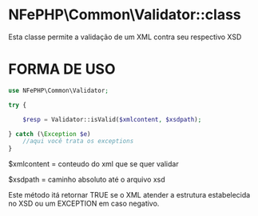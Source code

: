 # NFePHP\Common\Validator::class

Esta classe permite a validação de um XML contra seu respectivo XSD

# FORMA DE USO

```php
use NFePHP\Common\Validator;

try {

    $resp = Validator::isValid($xmlcontent, $xsdpath);

} catch (\Exception $e)
    //aqui você trata os exceptions
}

```

$xmlcontent = conteudo do xml que se quer validar

$xsdpath = caminho absoluto até o arquivo xsd

Este método itá retornar TRUE se o XML atender a estrutura estabelecida no XSD ou um EXCEPTION em caso negativo.